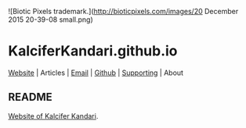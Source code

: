 <!-- Date: 1 March 2016 16:50:58 -->

![Biotic Pixels trademark.](http://bioticpixels.com/images/20 December 2015 20-39-08 small.png)

# KalciferKandari.github.io

[Website](http://KalciferKandari.github.io "KalciferKandari.github.io") | Articles | [Email](mailto:kalciferkandari@gmail.com "kalciferkandari@gmail.com") | [Github](http://github.com/KalciferKandari "github.com/KalciferKandari") | [Supporting](http://bioticpixels.com/supporting "bioticpixels.com/supporting") | About

## README

[Website of Kalcifer Kandari](http://KalciferKandari.github.io "KalciferKandari.github.io").
